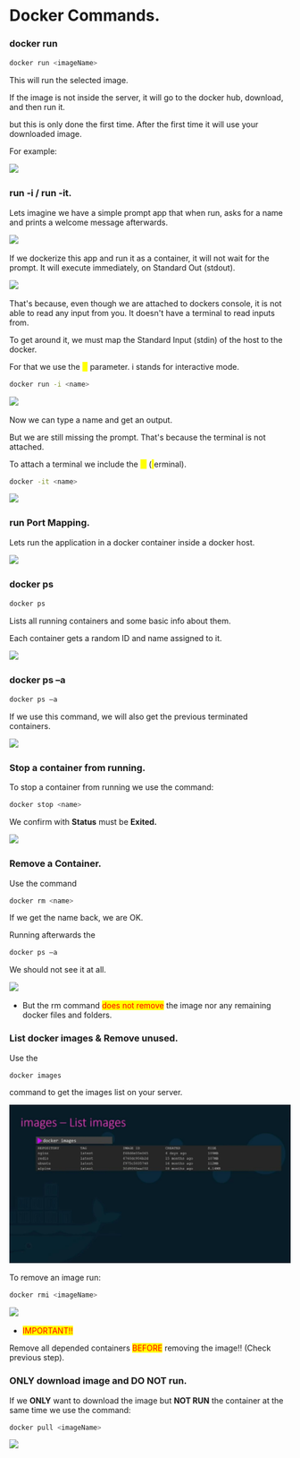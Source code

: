 # Docker Commands.

### docker run

```bash
docker run <imageName>
```

This will run the selected image. &#x20;

If the image is not inside the server, it will go to the docker hub, download, and then run it.&#x20;

but this is only done the first time. After the first time it will use your downloaded image.   &#x20;

For example:&#x20;

![](../.gitbook/assets/GetImage\(2\).png)

### run -i / run -it.

Lets imagine we have a simple prompt app that when run, asks for a name and prints a welcome message afterwards.

![](<../.gitbook/assets/freeCodeCamp.org - Docker Tutorial for Beginners - A Full DevOps Course on How to Run Applications in Containers \[fqMOX6JJhGo - 853x480 - 34m59s].png>)

If we dockerize this app and run it as a container, it will not wait for the prompt. It will execute immediately, on Standard Out (stdout).

![](<../.gitbook/assets/freeCodeCamp.org - Docker Tutorial for Beginners - A Full DevOps Course on How to Run Applications in Containers \[fqMOX6JJhGo - 853x480 - 35m11s].png>)

That's because, even though we are attached to dockers console, it is not able to read any input from you. It doesn't have a terminal to read inputs from.

To get around it, we must map the Standard Input (stdin) of the host to the docker.

For that we use the <mark style="color:yellow;">-i</mark> parameter. i stands for interactive mode.&#x20;

```bash
docker run -i <name>
```

![](../.gitbook/assets/run\_i.png)

Now we can type a name and get an output.

But we are still missing the prompt. That's because the terminal is not attached.&#x20;

To attach a terminal we include the <mark style="color:yellow;">-t</mark> (<mark style="color:yellow;">t</mark>erminal).

```bash
docker -it <name>
```

![](../.gitbook/assets/run\_it.png)

### run Port Mapping.

Lets run the application in a docker container inside a docker host. &#x20;

![](../.gitbook/assets/run\_port\_mapping.png)

### docker ps

```bash
docker ps
```

Lists all running containers and some basic info about them.&#x20;

Each container gets a random ID and name assigned to it.

![](../.gitbook/assets/GetImage\(3\).png)

### docker ps –a

```bash
docker ps –a
```

If we use this command, we will also get the previous terminated containers.

![](../.gitbook/assets/GetImage\(4\).png)

### Stop a container from running.

To stop a container from running we use the command:

```bash
docker stop <name> 
```

We confirm with **Status** must be **Exited.**

![](../.gitbook/assets/GetImage\(5\).png)

### Remove a Container.

Use the command&#x20;

```bash
docker rm <name> 
```

If we get the name back, we are OK.&#x20;

Running afterwards the &#x20;

```bash
docker ps –a 
```

We should not see it at all.&#x20;

![](../.gitbook/assets/GetImage\(6\).png)

* But the rm command <mark style="color:red;">does not remove</mark> the image nor any remaining docker files and folders.&#x20;

### List docker images & Remove unused.

Use the &#x20;

```bash
docker images 
```

command to get the images list on your server.&#x20;

![](../.gitbook/assets/GetImage.jpeg)

To remove an image run:

```bash
docker rmi <imageName>
```

![](../.gitbook/assets/GetImage\(1\).jpeg)

* <mark style="color:red;">IMPORTANT!!</mark>&#x20;

Remove all depended containers <mark style="color:red;">BEFORE</mark> removing the image!! (Check previous step).

### ONLY download image and DO NOT run.

If we **ONLY** want to download the image but **NOT RUN** the container at the same time we use the command:

```bash
docker pull <imageName>
```

![](../.gitbook/assets/GetImage\(2\).jpeg)

